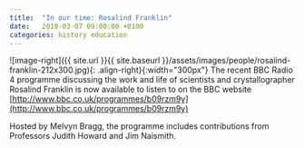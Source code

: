 ```yaml
---
title:  "In our time: Rosalind Franklin"
date:   2018-03-07 09:00:00 +0100
categories: history education
---
```


![image-right]({{ site.url }}{{ site.baseurl }}/assets/images/people/rosalind-franklin-212x300.jpg){: .align-right}{:width="300px"}
The recent BBC Radio 4 programme discussing the work and life of scientists and crystallographer Rosalind Franklin is now available to listen to on the BBC website [http://www.bbc.co.uk/programmes/b09rzm9y](http://www.bbc.co.uk/programmes/b09rzm9y)

Hosted by Melvyn Bragg, the programme includes contributions from Professors Judith Howard and Jim Naismith.
